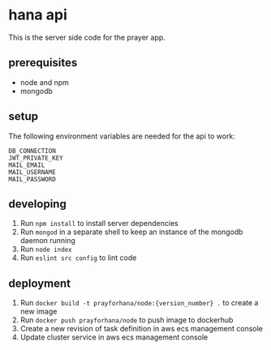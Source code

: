 # hana api
This is the server side code for the prayer app. 


## prerequisites
- node and npm
- mongodb


## setup
The following environment variables are needed for the api to work:

```
DB_CONNECTION
JWT_PRIVATE_KEY
MAIL_EMAIL
MAIL_USERNAME
MAIL_PASSWORD
```


## developing
1. Run `npm install` to install server dependencies
2. Run `mongod` in a separate shell to keep an instance of the mongodb daemon running
3. Run `node index`
4. Run `eslint src config` to lint code 


## deployment
1. Run `docker build -t prayforhana/node:{version_number} .` to create a new image
2. Run `docker push prayforhana/node` to push image to dockerhub
3. Create a new revision of task definition in aws ecs management console
4. Update cluster service in aws ecs management console
